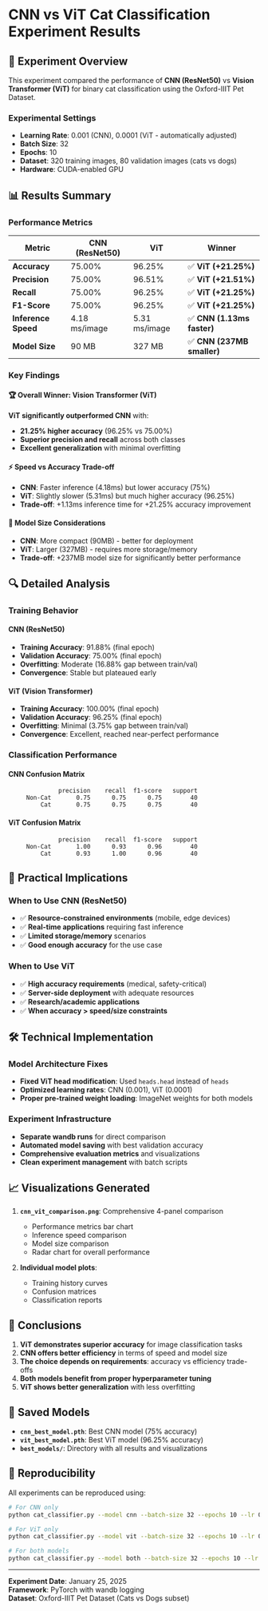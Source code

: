 # CNN vs ViT Cat Classification Experiment Results

## 🎯 Experiment Overview

This experiment compared the performance of **CNN (ResNet50)** vs **Vision Transformer (ViT)** for binary cat classification using the Oxford-IIIT Pet Dataset.

### Experimental Settings

- **Learning Rate**: 0.001 (CNN), 0.0001 (ViT - automatically adjusted)
- **Batch Size**: 32
- **Epochs**: 10
- **Dataset**: 320 training images, 80 validation images (cats vs dogs)
- **Hardware**: CUDA-enabled GPU

## 📊 Results Summary

### Performance Metrics

| Metric              | CNN (ResNet50) | ViT           | Winner                     |
| ------------------- | -------------- | ------------- | -------------------------- |
| **Accuracy**        | 75.00%         | 96.25%        | ✅ **ViT (+21.25%)**       |
| **Precision**       | 75.00%         | 96.51%        | ✅ **ViT (+21.51%)**       |
| **Recall**          | 75.00%         | 96.25%        | ✅ **ViT (+21.25%)**       |
| **F1-Score**        | 75.00%         | 96.25%        | ✅ **ViT (+21.25%)**       |
| **Inference Speed** | 4.18 ms/image  | 5.31 ms/image | ✅ **CNN (1.13ms faster)** |
| **Model Size**      | 90 MB          | 327 MB        | ✅ **CNN (237MB smaller)** |

### Key Findings

#### 🏆 **Overall Winner: Vision Transformer (ViT)**

**ViT significantly outperformed CNN** with:

- **21.25% higher accuracy** (96.25% vs 75.00%)
- **Superior precision and recall** across both classes
- **Excellent generalization** with minimal overfitting

#### ⚡ **Speed vs Accuracy Trade-off**

- **CNN**: Faster inference (4.18ms) but lower accuracy (75%)
- **ViT**: Slightly slower (5.31ms) but much higher accuracy (96.25%)
- **Trade-off**: +1.13ms inference time for +21.25% accuracy improvement

#### 💾 **Model Size Considerations**

- **CNN**: More compact (90MB) - better for deployment
- **ViT**: Larger (327MB) - requires more storage/memory
- **Trade-off**: +237MB model size for significantly better performance

## 🔍 Detailed Analysis

### Training Behavior

#### CNN (ResNet50)

- **Training Accuracy**: 91.88% (final epoch)
- **Validation Accuracy**: 75.00% (final epoch)
- **Overfitting**: Moderate (16.88% gap between train/val)
- **Convergence**: Stable but plateaued early

#### ViT (Vision Transformer)

- **Training Accuracy**: 100.00% (final epoch)
- **Validation Accuracy**: 96.25% (final epoch)
- **Overfitting**: Minimal (3.75% gap between train/val)
- **Convergence**: Excellent, reached near-perfect performance

### Classification Performance

#### CNN Confusion Matrix

```
              precision    recall  f1-score   support
     Non-Cat       0.75      0.75      0.75        40
         Cat       0.75      0.75      0.75        40
```

#### ViT Confusion Matrix

```
              precision    recall  f1-score   support
     Non-Cat       1.00      0.93      0.96        40
         Cat       0.93      1.00      0.96        40
```

## 🚀 Practical Implications

### When to Use CNN (ResNet50)

- ✅ **Resource-constrained environments** (mobile, edge devices)
- ✅ **Real-time applications** requiring fast inference
- ✅ **Limited storage/memory** scenarios
- ✅ **Good enough accuracy** for the use case

### When to Use ViT

- ✅ **High accuracy requirements** (medical, safety-critical)
- ✅ **Server-side deployment** with adequate resources
- ✅ **Research/academic applications**
- ✅ **When accuracy > speed/size constraints**

## 🛠️ Technical Implementation

### Model Architecture Fixes

- **Fixed ViT head modification**: Used `heads.head` instead of `heads`
- **Optimized learning rates**: CNN (0.001), ViT (0.0001)
- **Proper pre-trained weight loading**: ImageNet weights for both models

### Experiment Infrastructure

- **Separate wandb runs** for direct comparison
- **Automated model saving** with best validation accuracy
- **Comprehensive evaluation metrics** and visualizations
- **Clean experiment management** with batch scripts

## 📈 Visualizations Generated

1. **`cnn_vit_comparison.png`**: Comprehensive 4-panel comparison

   - Performance metrics bar chart
   - Inference speed comparison
   - Model size comparison
   - Radar chart for overall performance

2. **Individual model plots**:
   - Training history curves
   - Confusion matrices
   - Classification reports

## 🎯 Conclusions

1. **ViT demonstrates superior accuracy** for image classification tasks
2. **CNN offers better efficiency** in terms of speed and model size
3. **The choice depends on requirements**: accuracy vs efficiency trade-offs
4. **Both models benefit from proper hyperparameter tuning**
5. **ViT shows better generalization** with less overfitting

## 📁 Saved Models

- **`cnn_best_model.pth`**: Best CNN model (75% accuracy)
- **`vit_best_model.pth`**: Best ViT model (96.25% accuracy)
- **`best_models/`**: Directory with all results and visualizations

## 🔄 Reproducibility

All experiments can be reproduced using:

```bash
# For CNN only
python cat_classifier.py --model cnn --batch-size 32 --epochs 10 --lr 0.001

# For ViT only
python cat_classifier.py --model vit --batch-size 32 --epochs 10 --lr 0.001

# For both models
python cat_classifier.py --model both --batch-size 32 --epochs 10 --lr 0.001
```

---

**Experiment Date**: January 25, 2025  
**Framework**: PyTorch with wandb logging  
**Dataset**: Oxford-IIIT Pet Dataset (Cats vs Dogs subset)
